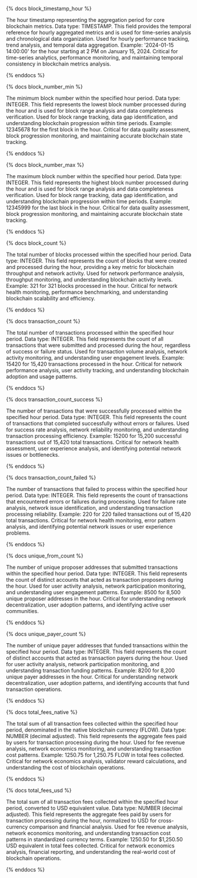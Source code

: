 
{% docs block_timestamp_hour %}

The hour timestamp representing the aggregation period for core blockchain metrics. Data type: TIMESTAMP. This field provides the temporal reference for hourly aggregated metrics and is used for time-series analysis and chronological data organization. Used for hourly performance tracking, trend analysis, and temporal data aggregation. Example: '2024-01-15 14:00:00' for the hour starting at 2 PM on January 15, 2024. Critical for time-series analytics, performance monitoring, and maintaining temporal consistency in blockchain metrics analysis.

{% enddocs %}

{% docs block_number_min %}

The minimum block number within the specified hour period. Data type: INTEGER. This field represents the lowest block number processed during the hour and is used for block range analysis and data completeness verification. Used for block range tracking, data gap identification, and understanding blockchain progression within time periods. Example: 12345678 for the first block in the hour. Critical for data quality assessment, block progression monitoring, and maintaining accurate blockchain state tracking.

{% enddocs %}

{% docs block_number_max %}

The maximum block number within the specified hour period. Data type: INTEGER. This field represents the highest block number processed during the hour and is used for block range analysis and data completeness verification. Used for block range tracking, data gap identification, and understanding blockchain progression within time periods. Example: 12345999 for the last block in the hour. Critical for data quality assessment, block progression monitoring, and maintaining accurate blockchain state tracking.

{% enddocs %}

{% docs block_count %}

The total number of blocks processed within the specified hour period. Data type: INTEGER. This field represents the count of blocks that were created and processed during the hour, providing a key metric for blockchain throughput and network activity. Used for network performance analysis, throughput monitoring, and understanding blockchain activity levels. Example: 321 for 321 blocks processed in the hour. Critical for network health monitoring, performance benchmarking, and understanding blockchain scalability and efficiency.

{% enddocs %}

{% docs transaction_count %}

The total number of transactions processed within the specified hour period. Data type: INTEGER. This field represents the count of all transactions that were submitted and processed during the hour, regardless of success or failure status. Used for transaction volume analysis, network activity monitoring, and understanding user engagement levels. Example: 15420 for 15,420 transactions processed in the hour. Critical for network performance analysis, user activity tracking, and understanding blockchain adoption and usage patterns.

{% enddocs %}

{% docs transaction_count_success %}

The number of transactions that were successfully processed within the specified hour period. Data type: INTEGER. This field represents the count of transactions that completed successfully without errors or failures. Used for success rate analysis, network reliability monitoring, and understanding transaction processing efficiency. Example: 15200 for 15,200 successful transactions out of 15,420 total transactions. Critical for network health assessment, user experience analysis, and identifying potential network issues or bottlenecks.

{% enddocs %}

{% docs transaction_count_failed %}

The number of transactions that failed to process within the specified hour period. Data type: INTEGER. This field represents the count of transactions that encountered errors or failures during processing. Used for failure rate analysis, network issue identification, and understanding transaction processing reliability. Example: 220 for 220 failed transactions out of 15,420 total transactions. Critical for network health monitoring, error pattern analysis, and identifying potential network issues or user experience problems.

{% enddocs %}

{% docs unique_from_count %}

The number of unique proposer addresses that submitted transactions within the specified hour period. Data type: INTEGER. This field represents the count of distinct accounts that acted as transaction proposers during the hour. Used for user activity analysis, network participation monitoring, and understanding user engagement patterns. Example: 8500 for 8,500 unique proposer addresses in the hour. Critical for understanding network decentralization, user adoption patterns, and identifying active user communities.

{% enddocs %}

{% docs unique_payer_count %}

The number of unique payer addresses that funded transactions within the specified hour period. Data type: INTEGER. This field represents the count of distinct accounts that acted as transaction payers during the hour. Used for user activity analysis, network participation monitoring, and understanding transaction funding patterns. Example: 8200 for 8,200 unique payer addresses in the hour. Critical for understanding network decentralization, user adoption patterns, and identifying accounts that fund transaction operations.

{% enddocs %}

{% docs total_fees_native %}

The total sum of all transaction fees collected within the specified hour period, denominated in the native blockchain currency (FLOW). Data type: NUMBER (decimal adjusted). This field represents the aggregate fees paid by users for transaction processing during the hour. Used for fee revenue analysis, network economics monitoring, and understanding transaction cost patterns. Example: 1250.75 for 1,250.75 FLOW in total fees collected. Critical for network economics analysis, validator reward calculations, and understanding the cost of blockchain operations.

{% enddocs %}

{% docs total_fees_usd %}

The total sum of all transaction fees collected within the specified hour period, converted to USD equivalent value. Data type: NUMBER (decimal adjusted). This field represents the aggregate fees paid by users for transaction processing during the hour, normalized to USD for cross-currency comparison and financial analysis. Used for fee revenue analysis, network economics monitoring, and understanding transaction cost patterns in standardized currency terms. Example: 1250.50 for $1,250.50 USD equivalent in total fees collected. Critical for network economics analysis, financial reporting, and understanding the real-world cost of blockchain operations.

{% enddocs %}
